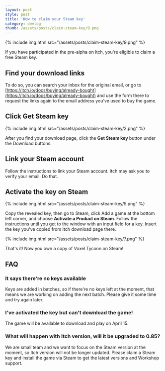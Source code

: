 ```yaml
---
layout: post
style: post
title: 'How to claim your Steam key'
category: devlog
thumb: /assets/posts/claim-steam-key/9.png
---
```


{% include img.html src="/assets/posts/claim-steam-key/9.png" %}

If you have participated in the pre-alpha on Itch, you're eligible to claim a free Steam key.

## Find your download links

To do so, you can search your inbox for the original email, or go to [https://itch.io/docs/buying/already-bought](https://itch.io/docs/buying/already-bought) and use the form there to request the links again to the email address you've used to buy the game.

## Click Get Steam key

{% include img.html src="/assets/posts/claim-steam-key/2.png" %}

After you find your download page, click the **Get Steam key** button under the Download buttons.

## Link your Steam account

Follow the instructions to link your Steam account. Itch may ask you to verify your email. Do that.

## Activate the key on Steam

{% include img.html src="/assets/posts/claim-steam-key/5.png" %}

Copy the revealed key, then go to Steam, click Add a game at the bottom left corner, and choose **Activate a Product on Steam**. Follow the instructions until you get to the window with an input field for a key. Insert the key you've copied from Itch download page there.

{% include img.html src="/assets/posts/claim-steam-key/7.png" %}

That's it! Now you own a copy of Voxel Tycoon on Steam!

## FAQ

### It says there're no keys available

Keys are added in batches, so if there're no keys left at the moment, that means we are working on adding the next batch. Please give it some time and try again later.

### I've activated the key but can't download the game!

The game will be available to download and play on April 15.

### What will happen with Itch version, will it be upgraded to 0.85?

We are small team and we want to focus on the Steam version at the moment, so Itch version will not be longer updated. Please claim a Steam key and install the game via Steam to get the latest versions and Workshop support.